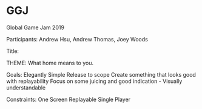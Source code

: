 # GGJ
Global Game Jam 2019

Participants: Andrew Hsu, Andrew Thomas, Joey Woods

Title:

THEME: What home means to you.


Goals:
Elegantly Simple
Release to scope
Create something that looks good with replayability
Focus on some juicing and good indication - Visually understandable
	
Constraints:
One Screen 
Replayable 
Single Player
